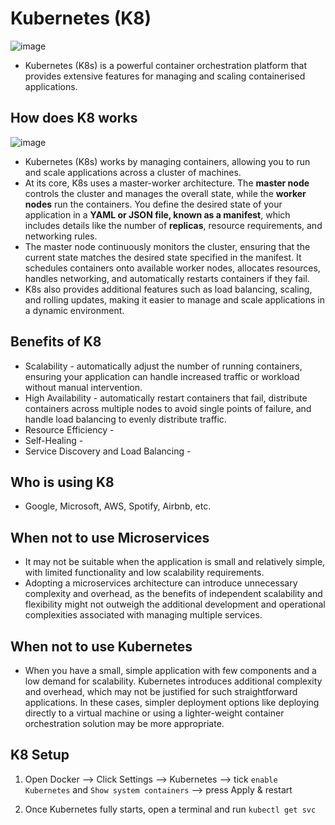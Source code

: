 # Kubernetes (K8)

![image](https://github.com/janeteneto/Kubernetes/assets/129942042/f4ac0de2-cb27-4be5-b776-8e758d0a9837)

- Kubernetes (K8s) is a powerful container orchestration platform that provides extensive features for managing and scaling containerised applications.

## How does K8 works

![image](https://github.com/janeteneto/Kubernetes/assets/129942042/6ccac873-6f07-43bb-b9a7-f63990840a3b)

- Kubernetes (K8s) works by managing containers, allowing you to run and scale applications across a cluster of machines. 
- At its core, K8s uses a master-worker architecture. The **master node** controls the cluster and manages the overall state, while the **worker nodes** run the containers. You define the desired state of your application in a **YAML or JSON file, known as a manifest**, which includes details like the number of **replicas**, resource requirements, and networking rules. 
- The master node continuously monitors the cluster, ensuring that the current state matches the desired state specified in the manifest. It schedules containers onto available worker nodes, allocates resources, handles networking, and automatically restarts containers if they fail. 
- K8s also provides additional features such as load balancing, scaling, and rolling updates, making it easier to manage and scale applications in a dynamic environment.

## Benefits of K8

- Scalability - automatically adjust the number of running containers, ensuring your application can handle increased traffic or workload without manual intervention.
- High Availability - automatically restart containers that fail, distribute containers across multiple nodes to avoid single points of failure, and handle load balancing to evenly distribute traffic.
- Resource Efficiency - 
- Self-Healing -
- Service Discovery and Load Balancing -

## Who is using K8

- Google, Microsoft, AWS, Spotify, Airbnb, etc.


## When not to use Microservices

- It may not be suitable when the application is small and relatively simple, with limited functionality and low scalability requirements.
- Adopting a microservices architecture can introduce unnecessary complexity and overhead, as the benefits of independent scalability and flexibility might not outweigh the additional development and operational complexities associated with managing multiple services.

## When not to use Kubernetes 

- When you have a small, simple application with few components and a low demand for scalability. Kubernetes introduces additional complexity and overhead, which may not be justified for such straightforward applications. In these cases, simpler deployment options like deploying directly to a virtual machine or using a lighter-weight container orchestration solution may be more appropriate.


## K8 Setup

1. Open Docker --> Click Settings --> Kubernetes --> tick `enable Kubernetes` and `Show system containers` --> press Apply & restart

2. Once Kubernetes fully starts, open a terminal and run `kubectl get svc`
